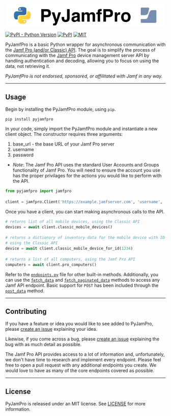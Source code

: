 ![PyJamfPro](Images/pyjamfpro.png)

[![PyPI - Python Version](https://img.shields.io/pypi/pyversions/pyjamfpro)](https://pypi.org/project/pyjamfpro/)
[![PyPI](https://img.shields.io/pypi/v/pyjamfpro?label=pypi%20package)](https://pypi.org/project/pyjamfpro/)
[![MIT](https://img.shields.io/badge/License-MIT-green.svg)](https://opensource.org/licenses/MIT)


PyJamfPro is a basic Python wrapper for asynchronous communication with the [Jamf Pro (and/or Classic) API](https://developer.jamf.com/jamf-pro/docs). The goal is to simplify the process of communicating with the [Jamf Pro](https://www.jamf.com/products/jamf-pro/) device management server API by handling authentication and decoding, allowing you to focus on using the data, not retrieving it.

_PyJamfPro is not endorsed, sponsored, or affilitated with Jamf in any way._

***

## Usage
Begin by installing the PyJamfPro module, using `pip`.

```shell
pip install pyjamfpro
```

In your code, simply import the PyJamfPro module and instantiate a new client object. The constructor requires three arguments:
1. base_url - the base URL of your Jamf Pro server
2. username
3. password
* _Note_: The Jamf Pro API uses the standard User Accounts and Groups functionality of Jamf Pro. You will need to ensure the account you use has the proper privilages for the actions you would like to perform with the API.

```python
from pyjamfpro import jamfpro

client = jamfpro.Client('https://example.jamfserver.com', 'username', 'password')
```

Once you have a client, you can start making asynchronous calls to the API.
```python
# returns list of all mobile devices, using the Classic API
devices = await client.classic_mobile_devices()

# returns a dictionary of inventory data for the mobile device with ID 1234,
# using the Classic API
device = await client.classic_mobile_device_for_id(1234)

# returns a list of all computers, using the Jamf Pro API
computers = await client.pro_computers()
```

Refer to the [`endpoints.py`](./src/pyjamfpro/endpoints.py) file for other built-in methods. Additionally, you can use the [`fetch_data`](./src/pyjamfpro/jamfpro.py#L108) and [`fetch_paginated_data`](./src/pyjamfpro/jamfpro.py#L127) methods to access any Jamf API endpoint. Basic support for `POST` has been included through the [`post_data`](./src/pyjamfpro/jamfpro.py#L163) method.

---

## Contributing
If you have a feature or idea you would like to see added to PyJamPro, please [create an issue](https://github.com/dougpenny/PyJamPro/issues/new) explaining your idea.

Likewise, if you come across a bug, please [create an issue](https://github.com/dougpenny/PyJamPro/issues/new) explaining the bug with as much detail as possible.

The Jamf Pro API provides access to a lot of information and, unfortunately, we don't have time to research and implement every endpoint. Please feel free to open a pull request with any additional endpoints you create. We would love to have as many of the core endpoints covered as possible.

---

## License
PyJamPro is released under an MIT license. See [LICENSE](https://opensource.org/licenses/MIT) for more information.
